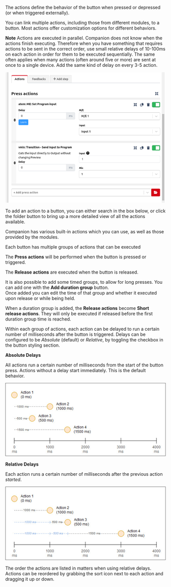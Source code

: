 The actions define the behavior of the button when pressed or depressed (or when triggered externally).

You can link multiple actions, including those from different modules, to a button. Most actions offer customization options for different behaviors.

**Note** Actions are executed in parallel. Companion does not know when the actions finish executing. Therefore when you have something that requires actions to be sent in the correct order, use small relative delays of 10-100ms on each action in order for them to be executed sequentially. The same often applies when many actions (often around five or more) are sent at once to a single device. Add the same kind of delay on every 3-5 action.

![Actions Overview](images/button-actions.png?raw=true 'Actions Overview')

To add an action to a button, you can either search in the box below, or click the folder button to bring up a more detailed view of all the actions available.

Companion has various built-in actions which you can use, as well as those provided by the modules.

Each button has multiple groups of actions that can be executed

The **Press actions** will be performed when the button is pressed or triggered.

The **Release actions** are executed when the button is released.

It is also possible to add some timed groups, to allow for long presses. You can add one with the **Add duration group** button.  
Once added you can edit the time of that group and whether it executed upon release or while being held.  

When a duration group is added, the **Release actions** become **Short release actions**. They will only be executed if released before the first duration group time is reached.


Within each group of actions, each action can be delayed to run a certain number of milliseconds after the button is triggered. Delays can be configured to be _Absolute_ (default) or _Relative_, by toggling the checkbox in the button styling section.

**Absolute Delays**

All actions run a certain number of milliseconds from the start of the button press. Actions without a delay start immediately. This is the default behavior.

![Absolute delays](images/delay-absolute.jpg?raw=true 'Absolute delays')

**Relative Delays**

Each action runs a certain number of milliseconds after the previous action _started_.

![Relative delays](images/delay-relative.jpg?raw=true 'Relative delays')

The order the actions are listed in matters when using relative delays. Actions can be reordered by grabbing the sort icon next to each action and dragging it up or down.